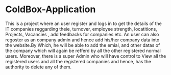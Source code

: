 # ColdBox-Application
This is a project where an user register and logs in to get the details of the IT companies reggarding theie, turnover, employee strength, locatitions, Projects,
Vacancies , add feedbacks for companies etc.
An user can also regoster as an company admin and hence add his/her company data into the website.By Which, he will be able to add the emial, and other datas 
of the company which will again be refferd by all the other registered normal users.
Moreover, there is a super Admin who will have control to View all the registered users and all the registered companies and hence, has the authority to delete any of them.
